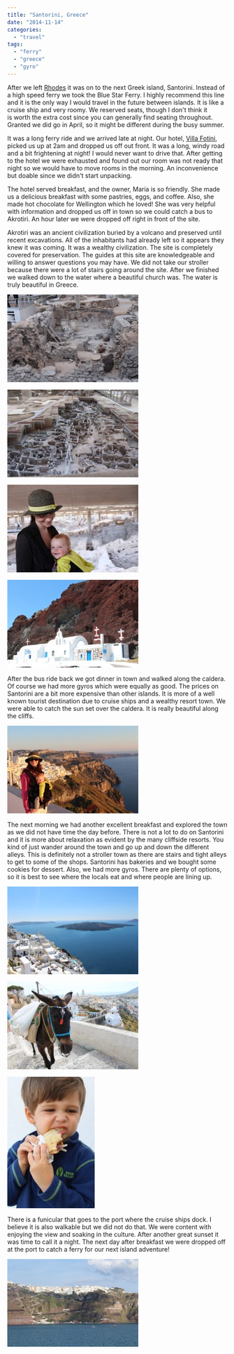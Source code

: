```yaml
---
title: "Santorini, Greece"
date: "2014-11-14"
categories:
  - "travel"
tags:
  - "ferry"
  - "greece"
  - "gyro"
---
```


After we left [Rhodes](http://youngmodernmama.com/2014/11/traveling-abroad-rhodes/ "Traveling Abroad: Rhodes") it was on to the next Greek island, Santorini. Instead of a high speed ferry we took the Blue Star Ferry. I highly recommend this line and it is the only way I would travel in the future between islands. It is like a cruise ship and very roomy. We reserved seats, though I don't think it is worth the extra cost since you can generally find seating throughout. Granted we did go in April, so it might be different during the busy summer.

It was a long ferry ride and we arrived late at night. Our hotel, [Villa Fotini](http://santorinivilla.com/), picked us up at 2am and dropped us off out front. It was a long, windy road and a bit frightening at night! I would never want to drive that. After getting to the hotel we were exhausted and found out our room was not ready that night so we would have to move rooms in the morning. An inconvenience but doable since we didn't start unpacking.

The hotel served breakfast, and the owner, Maria is so friendly. She made us a delicious breakfast with some pastries, eggs, and coffee. Also, she made hot chocolate for Wellington which he loved! She was very helpful with information and dropped us off in town so we could catch a bus to Akrotiri. An hour later we were dropped off right in front of the site.

Akrotiri was an ancient civilization buried by a volcano and preserved until recent excavations. All of the inhabitants had already left so it appears they knew it was coming. It was a wealthy civilization. The site is completely covered for preservation. The guides at this site are knowledgeable and willing to answer questions you may have. We did not take our stroller because there were a lot of stairs going around the site. After we finished we walked down to the water where a beautiful church was. The water is truly beautiful in Greece.

[![Ancient Akrotiri ](images/10387076_10100616373444674_1654628670287220847_o-300x200.jpg)](images/10387076_10100616373444674_1654628670287220847_o.jpg)

[![Model of the complete site ](images/10339398_10100616373000564_2380320055264347734_o-300x200.jpg)](images/10339398_10100616373000564_2380320055264347734_o.jpg)

[![Isla and I enjoying the site ](images/10258589_10100616373923714_1512025613553452730_o-300x200.jpg)](images/10258589_10100616373923714_1512025613553452730_o.jpg)

[![Beautiful church by the water ](images/1913291_10100616371279014_8122851612237809172_o-300x200.jpg)](images/1913291_10100616371279014_8122851612237809172_o.jpg)

After the bus ride back we got dinner in town and walked along the caldera. Of course we had more gyros which were equally as good. The prices on Santorini are a bit more expensive than other islands. It is more of a well known tourist destination due to cruise ships and a wealthy resort town. We were able to catch the sun set over the caldera. It is really beautiful along the cliffs.

[![Sunset along the Caldera](images/10333408_10100616345929814_6807754991468184082_o-300x200.jpg)](images/10333408_10100616345929814_6807754991468184082_o.jpg)

The next morning we had another excellent breakfast and explored the town as we did not have time the day before. There is not a lot to do on Santorini and it is more about relaxation as evident by the many cliffside resorts. You kind of just wander around the town and go up and down the different alleys. This is definitely not a stroller town as there are stairs and tight alleys to get to some of the shops. Santorini has bakeries and we bought some cookies for dessert. Also, we had more gyros. There are plenty of options, so it is best to see where the locals eat and where people are lining up.

[![View from the Caldera](images/10265492_10100616358100424_6538745381612269474_o-300x200.jpg)](images/10265492_10100616358100424_6538745381612269474_o.jpg)

[![How building supplies are transported along the Caldera](images/10298491_10100616342242204_7214106487752874359_o-300x200.jpg)](images/10298491_10100616342242204_7214106487752874359_o.jpg)

[![Wells enjoying one of many gyros](images/10317834_10100616329407924_6583224126251929925_o-200x300.jpg)](images/10317834_10100616329407924_6583224126251929925_o.jpg)

There is a funicular that goes to the port where the cruise ships dock. I believe it is also walkable but we did not do that. We were content with enjoying the view and soaking in the culture. After another great sunset it was time to call it a night. The next day after breakfast we were dropped off at the port to catch a ferry for our next island adventure!

[![Goodbye Santorini ](images/10275431_10100616339622454_1384821890002551076_o-300x200.jpg)](images/10275431_10100616339622454_1384821890002551076_o.jpg)
